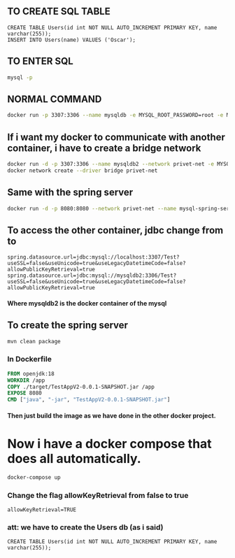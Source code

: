 ## TO CREATE SQL TABLE
```roomsql
CREATE TABLE Users(id int NOT NULL AUTO_INCREMENT PRIMARY KEY, name varchar(255));
INSERT INTO Users(name) VALUES ('Oscar');
```
## TO ENTER SQL
```bash
mysql -p
```
## NORMAL COMMAND
```bash
docker run -p 3307:3306 --name mysqldb -e MYSQL_ROOT_PASSWORD=root -e MYSQL_DATABASE=Test mysql
```
## If i want my docker to communicate with another container, i have to create a bridge network
```bash
docker run -d -p 3307:3306 --name mysqldb2 --network privet-net -e MYSQL_ROOT_PASSWORD=root -e MYSQL_DATABASE=Test mysql
docker network create --driver bridge privet-net
```
## Same with the spring server
```bash
docker run -d -p 8080:8080 --network privet-net --name mysql-spring-server spring-mysql-server-app
```

## To access the other container, jdbc change from to
```
spring.datasource.url=jdbc:mysql://localhost:3307/Test?useSSL=false&useUnicode=true&useLegacyDatetimeCode=false?allowPublicKeyRetrieval=true
spring.datasource.url=jdbc:mysql://mysqldb2:3306/Test?useSSL=false&useUnicode=true&useLegacyDatetimeCode=false?allowPublicKeyRetrieval=true
```
#### Where mysqldb2 is the docker container of the mysql
## To create the spring server
```bash
mvn clean package
```
### In Dockerfile
```Dockerfile
FROM openjdk:18
WORKDIR /app
COPY ./target/TestAppV2-0.0.1-SNAPSHOT.jar /app
EXPOSE 8080
CMD ["java", "-jar", "TestAppV2-0.0.1-SNAPSHOT.jar"]
```
#### Then just build the image as we have done in the other docker project.

# Now i have a docker compose that does all automatically.
```bash
docker-compose up
```
### Change the flag allowKeyRetrieval from false to true
```
allowKeyRetrieval=TRUE
```
### att: we have to create the Users db (as i said)
```roomsql
CREATE TABLE Users(id int NOT NULL AUTO_INCREMENT PRIMARY KEY, name varchar(255));
```
